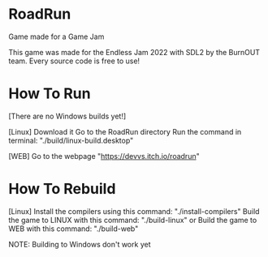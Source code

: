 # RoadRun
Game made for a Game Jam

This game was made for the Endless Jam 2022 with SDL2 by the BurnOUT team.
Every source code is free to use!

# How To Run

[There are no Windows builds yet!]

[Linux]
Download it
Go to the RoadRun directory
Run the command in terminal: "./build/linux-build.desktop"

[WEB]
Go to the webpage "https://devvs.itch.io/roadrun"

# How To Rebuild

[Linux]
Install the compilers using this command: "./install-compilers"
Build the game to LINUX with this command: "./build-linux"
or
Build the game to WEB with this command: "./build-web"

NOTE: Building to Windows don't work yet
